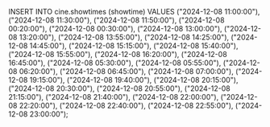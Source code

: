 INSERT INTO cine.showtimes (showtime) 
VALUES 
  ("2024-12-08 11:00:00"),
  ("2024-12-08 11:30:00"),
  ("2024-12-08 11:50:00"),
  ("2024-12-08 00:20:00"),
  ("2024-12-08 00:30:00"),
  ("2024-12-08 13:00:00"),
  ("2024-12-08 13:20:00"),
  ("2024-12-08 13:55:00"),
  ("2024-12-08 14:25:00"),
  ("2024-12-08 14:45:00"),
  ("2024-12-08 15:15:00"),
  ("2024-12-08 15:40:00"),
  ("2024-12-08 15:55:00"),
  ("2024-12-08 16:20:00"),
  ("2024-12-08 16:45:00"),
  ("2024-12-08 05:30:00"),
  ("2024-12-08 05:55:00"),
  ("2024-12-08 06:20:00"),
  ("2024-12-08 06:45:00"),
  ("2024-12-08 07:00:00"),
  ("2024-12-08 19:15:00"),
  ("2024-12-08 19:40:00"),
  ("2024-12-08 20:15:00"),
  ("2024-12-08 20:30:00"),
  ("2024-12-08 20:55:00"),
  ("2024-12-08 21:15:00"),
  ("2024-12-08 21:40:00"),
  ("2024-12-08 22:00:00"),
  ("2024-12-08 22:20:00"),
  ("2024-12-08 22:40:00"),
  ("2024-12-08 22:55:00"),
  ("2024-12-08 23:00:00");